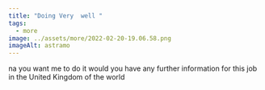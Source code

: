 ```yaml
---
title: "Doing Very  well "
tags:
  - more
image: ../assets/more/2022-02-20-19.06.58.png
imageAlt: astramo
---
```

na you want me to do it would you have any further information for this job in the United Kingdom of the world